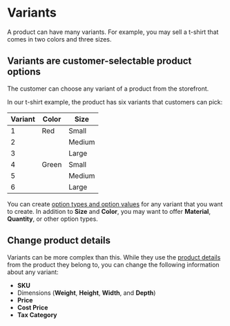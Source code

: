# Variants

A product can have many variants. For example, you may sell a t-shirt that comes
in two colors and three sizes.

## Variants are customer-selectable product options

The customer can choose any variant of a product from the storefront.

In our t-shirt example, the product has six variants that customers can pick:

| Variant | Color    | Size      |
|---------|----------|-----------|
| 1       | Red      | Small     |
| 2       |          | Medium    |
| 3       |          | Large     |
| 4       | Green    | Small     |
| 5       |          | Medium    |
| 6       |          | Large     |

You can create [option types and option values][option-types] for any variant
that you want to create. In addition to **Size** and **Color**, you may want to
offer **Material**, **Quantity**, or other option types.

[option-types]: option-types.html

## Change product details

Variants can be more complex than this. While they use the [product
details][product-details] from the product they belong to, you can change the
following information about any variant:

- **SKU**
- Dimensions (**Weight**, **Height**, **Width**, and **Depth**)
- **Price**
- **Cost Price**
- **Tax Category**

[product-details]: product-details.html
